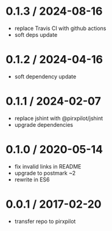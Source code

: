 
0.1.3 / 2024-08-16
==================

 * replace Travis CI with github actions
 * soft deps update

0.1.2 / 2024-04-16
==================

 * soft dependency update

0.1.1 / 2024-02-07
==================

 * replace jshint with @pirxpilot/jshint
 * upgrade dependencies

0.1.0 / 2020-05-14
==================

 * fix invalid links in README
 * upgrade to postmark ~2
 * rewrite in ES6

0.0.1 / 2017-02-20
==================

 * transfer repo to pirxpilot

